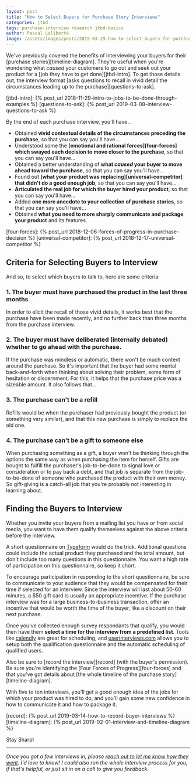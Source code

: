 ```yaml
---
layout: post
title: "How to Select Buyers for Purchase Story Interviews"
categories: jtbd
tags: purchase-interview research jtbd-basics
author: Pascal Laliberté
image: /assets/images/posts/2019-03-29-how-to-select-buyers-for-purchase-story-interviews.jpg
---
```


We've previously covered the benefits of interviewing your buyers for their [purchase stories][timeline-diagram]. They're useful when you're wondering what _caused_ your customers to go out and seek out your product for a [job they have to get done][jtbd-intro]. To get those details out, the interview format [asks questions to recall in vivid detail the circumstances leading up to the purchase][questions-to-ask].

[jtbd-intro]: {% post_url 2018-11-29-intro-to-jobs-to-be-done-through-examples %}
[questions-to-ask]: {% post_url 2019-03-08-interview-questions-to-ask %}

By the end of each purchase interview, you'll have...

* Obtained **vivid contextual details of the circumstances preceding the purchase**, so that you can say you'll have...
* Understood some the **[emotional and rational forces][four-forces] which swayed each decision to move closer to the purchase**, so that you can say you'll have...
* Obtained a better understanding of **what _caused_ your buyer to move ahead toward the purchase**, so that you can say you'll have...
* Found out **[what your product was replacing][universal-competitor] that didn't do a good enough job**, so that you can say you'll have...
* **Articulated the real job for which the buyer hired your product**, so that you can say you'll have...
* Added **one more anecdote to your collection of purchase stories**, so that you can say you'll have...
* Obtained **what you need to more sharply communicate and package your product** and its features.

[four-forces]: {% post_url 2018-12-06-forces-of-progress-in-purchase-decision %}
[universal-competitor]: {% post_url 2018-12-17-universal-competitor %}

## Criteria for Selecting Buyers to Interview

And so, to select which buyers to talk to, here are some criteria:

### 1. The buyer must have purchased the product in the last three months

In order to elicit the recall of those vivid details, it works best that the purchase have been made recently, and no further back than three months from the purchase interview.

### 2. The buyer must have deliberated (internally debated) whether to go ahead with the purchase.

If the purchase was mindless or automatic, there won't be much context around the purchase. So it's important that the buyer had some mental back-and-forth when thinking about solving their problem, some form of hesitation or discernment. For this, it helps that the purchase price was a sizeable amount. It also follows that...

### 3. The purchase can't be a refill

Refills would be when the purchaser had previously bought the product (or something very similar), and that this new purchase is simply to replace the old one.

### 4. The purchase can't be a gift to someone else

When purchasing something as a gift, a buyer won't be thinking through the options the same way as when purchasing the item for herself. Gifts are bought to fulfill the purchaser's job-to-be-done to signal love or consideration or to pay back a debt, and that job is separate from the job-to-be-done of someone who purchased the product with their own money. So gift-giving is a catch-all job that you're probably not interesting in learning about.

## Finding the Buyers to Interview

Whether you invite your buyers from a mailing list you have or from social media, you want to have them qualify themselves against the above criteria before the interview.

A short questionnaire on [Typeform][typeform] would do the trick. Additional questions could include the actual product they purchased and the total amount, but don't include too many questions in this questionnaire. You want a high rate of participation on this questionnaire, so keep it short.

[typeform]: https://typeform.com

To encourage participation in responding to the short questionnaire, be sure to communicate to your audience that they would be compensated for their time if selected for an interview. Since the interview will last about 50-60 minutes, a $50 gift card is usually an appropriate incentive. If the purchase interview was for a large business-to-business transaction, offer an incentive that would be worth the time of the buyer, like a discount on their next purchase.

Once you've collected enough survey respondants that qualify, you would then have them **select a time for the interview from a predefined list**. Tools like [calendly](https://calendly.com/) are great for scheduling, and [userinterviews.com](https://www.userinterviews.com) allows you to setup both the qualification questionnaire and the automatic scheduling of qualified users.

Also be sure to [record the interview][record] (with the buyer's permission). Be sure you're identifying the [Four Forces of Progress][four-forces] and that you've got details about [the whole timeline of the purchase story][timeline-diagram].

With five to ten interviews, you'll get a good enough idea of the jobs for which your product was hired to do, and you'll gain some new confidence in how to communicate it and how to package it.

[record]: {% post_url 2019-03-14-how-to-record-buyer-interviews %}
[timeline-diagram]: {% post_url 2019-02-01-interview-and-timeline-diagram %}

Stay Sharp!

---

_Once you got a few interviews in, please [reach out to let me know how they went](mailto:pascal@pascallaliberte.me). I'd love to know! I could also run the whole interview process for you, if that's helpful, or just sit in on a call to give you feedback._
